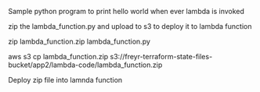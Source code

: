 Sample python program to print hello world when ever lambda is invoked

zip the lambda_function.py and upload to s3 to deploy it to lambda function

zip lambda_function.zip lambda_function.py

aws s3 cp lambda_function.zip s3://freyr-terraform-state-files-bucket/app2/lambda-code/lambda_function.zip

Deploy zip file into lamnda function